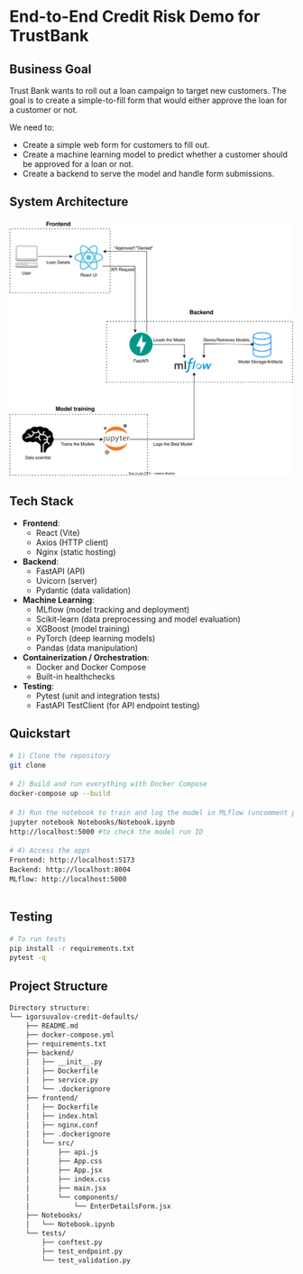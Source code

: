 # End-to-End Credit Risk Demo for TrustBank 


## Business Goal

Trust Bank wants to roll out a loan campaign to target new customers. The goal is to create a simple-to-fill form that would either approve the loan for a customer or not.

We need to:
- Create a simple web form for customers to fill out.
- Create a machine learning model to predict whether a customer should be approved for a loan or not.
- Create a backend to serve the model and handle form submissions.
## System Architecture

![A diagram showing the flow of data from the React frontend, through the FastAPI backend, to the MLflow server and storage.](./images/Diagram.drawio.svg)

## Tech Stack

- **Frontend**: 
  - React (Vite)
  - Axios (HTTP client)
  - Nginx (static hosting)
- **Backend**: 
  - FastAPI (API)
  - Uvicorn (server)
  - Pydantic (data validation)
- **Machine Learning**:
  - MLflow (model tracking and deployment)
  - Scikit-learn (data preprocessing and model evaluation)
  - XGBoost (model training)
  - PyTorch (deep learning models)
  - Pandas (data manipulation)
- **Containerization / Orchestration**:
  - Docker and Docker Compose
  - Built-in healthchecks
- **Testing**:
  - Pytest (unit and integration tests)
  - FastAPI TestClient (for API endpoint testing)
## Quickstart

```bash
# 1) Clone the repository
git clone

# 2) Build and run everything with Docker Compose
docker-compose up --build

# 3) Run the notebook to train and log the model in MLflow (uncomment pytorch in requirements.txt first)
jupyter notebook Notebooks/Notebook.ipynb
http://localhost:5000 #to check the model run ID

# 4) Access the apps 
Frontend: http://localhost:5173
Backend: http://localhost:8004
MLflow: http://localhost:5000



```

## Testing
```bash
# To run tests
pip install -r requirements.txt
pytest -q
```

## Project Structure
```angular2html
Directory structure:
└── igorsuvalov-credit-defaults/
    ├── README.md
    ├── docker-compose.yml
    ├── requirements.txt
    ├── backend/
    │   ├── __init__.py
    │   ├── Dockerfile
    │   ├── service.py
    │   └── .dockerignore
    ├── frontend/
    │   ├── Dockerfile
    │   ├── index.html
    │   ├── nginx.conf
    │   ├── .dockerignore
    │   └── src/
    │       ├── api.js
    │       ├── App.css
    │       ├── App.jsx
    │       ├── index.css
    │       ├── main.jsx
    │       └── components/
    │           └── EnterDetailsForm.jsx
    ├── Notebooks/
    │   └── Notebook.ipynb
    └── tests/
        ├── conftest.py
        ├── test_endpoint.py
        └── test_validation.py
```